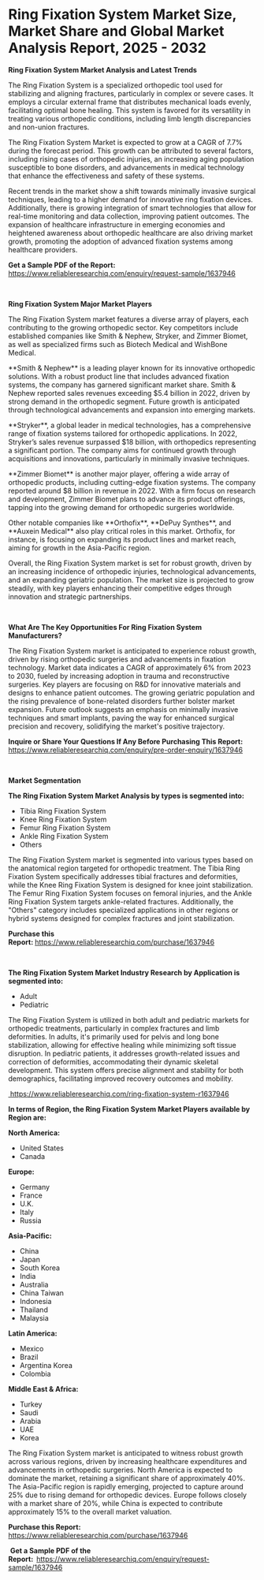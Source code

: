 <p><h1>Ring Fixation System Market Size, Market Share and Global Market Analysis Report, 2025 - 2032</h1></p><p><strong>Ring Fixation System Market Analysis and Latest Trends</strong></p>
<p><p>The Ring Fixation System is a specialized orthopedic tool used for stabilizing and aligning fractures, particularly in complex or severe cases. It employs a circular external frame that distributes mechanical loads evenly, facilitating optimal bone healing. This system is favored for its versatility in treating various orthopedic conditions, including limb length discrepancies and non-union fractures.</p><p>The Ring Fixation System Market is expected to grow at a CAGR of 7.7% during the forecast period. This growth can be attributed to several factors, including rising cases of orthopedic injuries, an increasing aging population susceptible to bone disorders, and advancements in medical technology that enhance the effectiveness and safety of these systems. </p><p>Recent trends in the market show a shift towards minimally invasive surgical techniques, leading to a higher demand for innovative ring fixation devices. Additionally, there is growing integration of smart technologies that allow for real-time monitoring and data collection, improving patient outcomes. The expansion of healthcare infrastructure in emerging economies and heightened awareness about orthopedic healthcare are also driving market growth, promoting the adoption of advanced fixation systems among healthcare providers.</p></p>
<p><strong>Get a Sample PDF of the Report:&nbsp;</strong> <a href="https://www.reliableresearchiq.com/enquiry/request-sample/1637946?utm_campaign=3456&utm_medium=2&utm_source=Github&utm_content=ia&utm_term=18042025&utm_id=ring-fixation-system">https://www.reliableresearchiq.com/enquiry/request-sample/1637946</a></p>
<p>&nbsp;</p>
<p><strong>Ring Fixation System Major Market Players</strong></p>
<p><p>The Ring Fixation System market features a diverse array of players, each contributing to the growing orthopedic sector. Key competitors include established companies like Smith & Nephew, Stryker, and Zimmer Biomet, as well as specialized firms such as Biotech Medical and WishBone Medical.</p><p>**Smith & Nephew** is a leading player known for its innovative orthopedic solutions. With a robust product line that includes advanced fixation systems, the company has garnered significant market share. Smith & Nephew reported sales revenues exceeding $5.4 billion in 2022, driven by strong demand in the orthopedic segment. Future growth is anticipated through technological advancements and expansion into emerging markets.</p><p>**Stryker**, a global leader in medical technologies, has a comprehensive range of fixation systems tailored for orthopedic applications. In 2022, Stryker’s sales revenue surpassed $18 billion, with orthopedics representing a significant portion. The company aims for continued growth through acquisitions and innovations, particularly in minimally invasive techniques.</p><p>**Zimmer Biomet** is another major player, offering a wide array of orthopedic products, including cutting-edge fixation systems. The company reported around $8 billion in revenue in 2022. With a firm focus on research and development, Zimmer Biomet plans to advance its product offerings, tapping into the growing demand for orthopedic surgeries worldwide.</p><p>Other notable companies like **Orthofix**, **DePuy Synthes**, and **Auxein Medical** also play critical roles in this market. Orthofix, for instance, is focusing on expanding its product lines and market reach, aiming for growth in the Asia-Pacific region. </p><p>Overall, the Ring Fixation System market is set for robust growth, driven by an increasing incidence of orthopedic injuries, technological advancements, and an expanding geriatric population. The market size is projected to grow steadily, with key players enhancing their competitive edges through innovation and strategic partnerships.</p></p>
<p>&nbsp;</p>
<p><strong>What Are The Key Opportunities For Ring Fixation System Manufacturers?</strong></p>
<p><p>The Ring Fixation System market is anticipated to experience robust growth, driven by rising orthopedic surgeries and advancements in fixation technology. Market data indicates a CAGR of approximately 6% from 2023 to 2030, fueled by increasing adoption in trauma and reconstructive surgeries. Key players are focusing on R&D for innovative materials and designs to enhance patient outcomes. The growing geriatric population and the rising prevalence of bone-related disorders further bolster market expansion. Future outlook suggests an emphasis on minimally invasive techniques and smart implants, paving the way for enhanced surgical precision and recovery, solidifying the market's positive trajectory.</p></p>
<p><strong>Inquire or Share Your Questions If Any Before Purchasing This Report:</strong> <a href="https://www.reliableresearchiq.com/enquiry/pre-order-enquiry/1637946?utm_campaign=3456&utm_medium=2&utm_source=Github&utm_content=ia&utm_term=18042025&utm_id=ring-fixation-system">https://www.reliableresearchiq.com/enquiry/pre-order-enquiry/1637946</a></p>
<p>&nbsp;</p>
<p><strong>Market Segmentation</strong></p>
<p><strong>The Ring Fixation System Market Analysis by types is segmented into:</strong></p>
<p><ul><li>Tibia Ring Fixation System</li><li>Knee Ring Fixation System</li><li>Femur Ring Fixation System</li><li>Ankle Ring Fixation System</li><li>Others</li></ul></p>
<p><p>The Ring Fixation System market is segmented into various types based on the anatomical region targeted for orthopedic treatment. The Tibia Ring Fixation System specifically addresses tibial fractures and deformities, while the Knee Ring Fixation System is designed for knee joint stabilization. The Femur Ring Fixation System focuses on femoral injuries, and the Ankle Ring Fixation System targets ankle-related fractures. Additionally, the "Others" category includes specialized applications in other regions or hybrid systems designed for complex fractures and joint stabilization.</p></p>
<p><strong>Purchase this Report:&nbsp;</strong><a href="https://www.reliableresearchiq.com/purchase/1637946?utm_campaign=3456&utm_medium=2&utm_source=Github&utm_content=ia&utm_term=18042025&utm_id=ring-fixation-system">https://www.reliableresearchiq.com/purchase/1637946</a></p>
<p>&nbsp;</p>
<p><strong>The Ring Fixation System Market Industry Research by Application is segmented into:</strong></p>
<p><ul><li>Adult</li><li>Pediatric</li></ul></p>
<p><p>The Ring Fixation System is utilized in both adult and pediatric markets for orthopedic treatments, particularly in complex fractures and limb deformities. In adults, it's primarily used for pelvis and long bone stabilization, allowing for effective healing while minimizing soft tissue disruption. In pediatric patients, it addresses growth-related issues and correction of deformities, accommodating their dynamic skeletal development. This system offers precise alignment and stability for both demographics, facilitating improved recovery outcomes and mobility.</p></p>
<p><a href="https://www.reliableresearchiq.com/ring-fixation-system-r1637946?utm_campaign=3456&utm_medium=2&utm_source=Github&utm_content=ia&utm_term=18042025&utm_id=ring-fixation-system">&nbsp;https://www.reliableresearchiq.com/ring-fixation-system-r1637946</a></p>
<p><strong>In terms of Region, the Ring Fixation System Market Players available by Region are:</strong></p>
<p>
    <p> <strong> North America: </strong>
        <ul>
            <li>United States</li>
            <li>Canada</li>
        </ul>
        </p> 
    <p> <strong> Europe: </strong>
        <ul>
            <li>Germany</li>
            <li>France</li>
            <li>U.K.</li>
            <li>Italy</li>
            <li>Russia</li>
        </ul>
        </p> 
    <p> <strong> Asia-Pacific: </strong>
        <ul>
            <li>China</li>
            <li>Japan</li>
            <li>South Korea</li>
            <li>India</li>
            <li>Australia</li>
            <li>China Taiwan</li>
            <li>Indonesia</li>
            <li>Thailand</li>
            <li>Malaysia</li>
        </ul>
        </p> 
    <p> <strong> Latin America: </strong>
        <ul>
            <li>Mexico</li>
            <li>Brazil</li>
            <li>Argentina Korea</li>
            <li>Colombia</li>
        </ul>
        </p> 
    <p> <strong> Middle East & Africa: </strong>
        <ul>
            <li>Turkey</li>
            <li>Saudi</li>
            <li>Arabia</li>
            <li>UAE</li>
            <li>Korea</li>
        </ul>
    </p>
    </p>
<p><p>The Ring Fixation System market is anticipated to witness robust growth across various regions, driven by increasing healthcare expenditures and advancements in orthopedic surgeries. North America is expected to dominate the market, retaining a significant share of approximately 40%. The Asia-Pacific region is rapidly emerging, projected to capture around 25% due to rising demand for orthopedic devices. Europe follows closely with a market share of 20%, while China is expected to contribute approximately 15% to the overall market valuation.</p></p>
<p><strong>Purchase this Report: </strong><a href="https://www.reliableresearchiq.com/purchase/1637946?utm_campaign=3456&utm_medium=2&utm_source=Github&utm_content=ia&utm_term=18042025&utm_id=ring-fixation-system">https://www.reliableresearchiq.com/purchase/1637946</a></p>
<p>&nbsp;<strong>Get a Sample PDF of the Report:&nbsp;&nbsp;</strong><a href="https://www.reliableresearchiq.com/enquiry/request-sample/1637946?utm_campaign=3456&utm_medium=2&utm_source=Github&utm_content=ia&utm_term=18042025&utm_id=ring-fixation-system">https://www.reliableresearchiq.com/enquiry/request-sample/1637946</a></p>
<p><strong></strong></p>
<p><p></p><p></p><p></p></p>